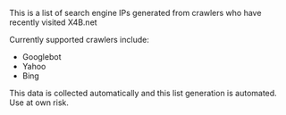 This is a list of search engine IPs generated from crawlers who have recently visited X4B.net

Currently supported crawlers include:
 - Googlebot
 - Yahoo
 - Bing

This data is collected automatically and this list generation is automated. Use at own risk.